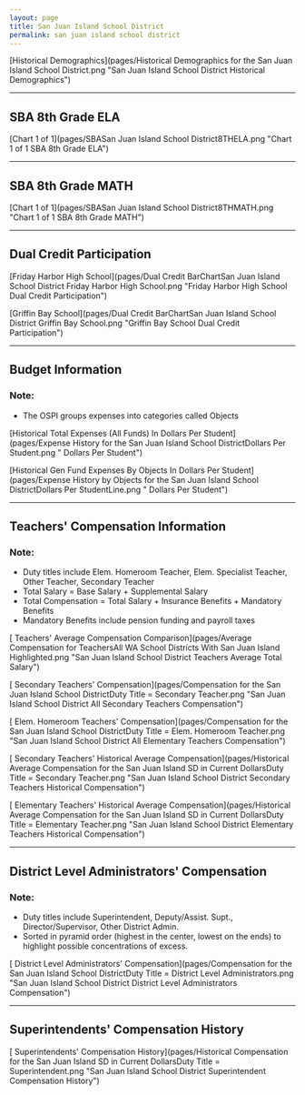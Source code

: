 ```yaml
---
layout: page
title: San Juan Island School District
permalink: san juan island school district
---
```



[Historical Demographics](pages/Historical Demographics for the San Juan Island School District.png "San Juan Island School District Historical Demographics")

___

## SBA 8th Grade ELA

[Chart 1 of 1](pages/SBASan Juan Island School District8THELA.png "Chart 1 of 1 SBA 8th Grade ELA")


___

## SBA 8th Grade MATH

[Chart 1 of 1](pages/SBASan Juan Island School District8THMATH.png "Chart 1 of 1 SBA 8th Grade MATH")


___

## Dual Credit Participation

[Friday Harbor High School](pages/Dual Credit BarChartSan Juan Island School District Friday Harbor High School.png "Friday Harbor High School Dual Credit Participation")

[Griffin Bay School](pages/Dual Credit BarChartSan Juan Island School District Griffin Bay School.png "Griffin Bay School Dual Credit Participation")


___

## Budget Information
### Note:
- The OSPI groups expenses into categories called Objects

[Historical Total Expenses (All Funds) In Dollars Per Student](pages/Expense History for the San Juan Island School DistrictDollars Per Student.png " Dollars Per Student")

[Historical Gen Fund Expenses By Objects In Dollars Per Student](pages/Expense History by Objects for the San Juan Island School DistrictDollars Per StudentLine.png " Dollars Per Student")


___

## Teachers' Compensation Information
### Note:
- Duty titles include Elem. Homeroom Teacher, Elem. Specialist Teacher, Other Teacher, Secondary Teacher
- Total Salary = Base Salary + Supplemental Salary
- Total Compensation = Total Salary + Insurance Benefits + Mandatory Benefits
- Mandatory Benefits include pension funding and payroll taxes

[ Teachers' Average Compensation Comparison](pages/Average Compensation for TeachersAll WA School Districts With San Juan Island Highlighted.png "San Juan Island School District Teachers Average Total Salary")

[ Secondary Teachers' Compensation](pages/Compensation for the San Juan Island School DistrictDuty Title = Secondary Teacher.png "San Juan Island School District All Secondary Teachers Compensation")

[ Elem. Homeroom Teachers' Compensation](pages/Compensation for the San Juan Island School DistrictDuty Title = Elem. Homeroom Teacher.png "San Juan Island School District All Elementary Teachers Compensation")

[ Secondary Teachers' Historical Average Compensation](pages/Historical Average Compensation for the San Juan Island SD in Current DollarsDuty Title = Secondary Teacher.png "San Juan Island School District Secondary Teachers Historical Compensation")

[ Elementary Teachers' Historical Average Compensation](pages/Historical Average Compensation for the San Juan Island SD in Current DollarsDuty Title = Elementary Teacher.png "San Juan Island School District Elementary Teachers Historical Compensation")


___

## District Level Administrators' Compensation

### Note:
- Duty titles include Superintendent, Deputy/Assist. Supt., Director/Supervisor, Other District Admin.
- Sorted in pyramid order (highest in the center, lowest on the ends) to highlight possible concentrations of excess.

[ District Level Administrators' Compensation](pages/Compensation for the San Juan Island School DistrictDuty Title = District Level Administrators.png "San Juan Island School District District Level Administrators Compensation")


___

## Superintendents' Compensation History

[ Superintendents' Compensation History](pages/Historical Compensation for the San Juan Island SD in Current DollarsDuty Title = Superintendent.png "San Juan Island School District Superintendent Compensation History")

